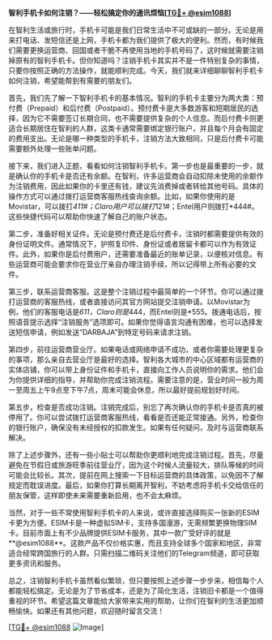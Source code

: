**智利手机卡如何注销？——轻松搞定你的通讯烦恼[[TG💪+ @esim1088](https://t.me/s/esim1088)]**

在智利生活或旅行时，手机卡可能是我们日常生活中不可或缺的一部分。无论是用来打电话、发短信还是上网，手机卡都为我们提供了极大的便利。然而，有时候我们需要更换运营商、回国或者干脆不再使用当地的手机号码了，这时候就需要注销掉原有的智利手机卡。但你知道吗？注销手机卡其实并不是一件特别复杂的事情，只要你按照正确的方法操作，就能顺利完成。今天，我们就来详细聊聊智利手机卡如何注销，希望能帮到有需要的朋友们。

首先，我们先了解一下智利手机卡的基本情况。智利的手机卡主要分为两大类：预付费（Prepaid）和后付费（Postpaid）。预付费卡是大多数游客和短期居民的选择，因为它不需要签订长期合同，也不需要提供复杂的个人信息。而后付费卡则更适合长期居住在智利的人群，这类卡通常需要绑定银行账户，并且每个月会有固定的费用支出。无论是哪一种类型的手机卡，注销方法大致相同，只是后付费卡可能需要额外处理一些账单问题。

接下来，我们进入正题，看看如何注销智利手机卡。第一步也是最重要的一步，就是确认你的手机卡是否还有余额。在智利，许多运营商会自动扣除未使用的余额作为注销费用，因此如果你的卡里还有钱，建议先消费掉或者转给其他号码。具体的操作方式可以通过拨打运营商客服热线查询余额。比如，如果你使用的是Movistar，可以拨打*411#；Claro用户可以拨打*121#；Entel用户则拨打*444#。这些快捷代码可以帮助你快速了解自己的账户状态。

第二步，准备好相关证件。无论是预付费还是后付费卡，注销时都需要提供有效的身份证明文件。通常情况下，护照复印件、身份证或者居留卡都可以作为有效证件。此外，如果你是后付费用户，还需要准备最近的账单记录，以便核对信息。有些运营商可能会要求你在营业厅亲自办理注销手续，所以记得带上所有必要的文件。

第三步，联系运营商客服。这是整个注销过程中最简单的一个环节。你可以通过拨打运营商的客服热线，或者直接访问其官方网站提交注销申请。以Movistar为例，他们的客服电话是*611，Claro则是*444，而Entel则是*555。拨通电话后，按照语音提示选择“注销服务”选项即可。如果你觉得语言沟通有困难，也可以选择发送短信申请，例如发送“DARBAJA”到特定号码来请求注销。

第四步，前往运营商营业厅。如果电话或网络申请不成功，或者你需要处理更复杂的事项，那么亲自去营业厅是最好的选择。智利各大城市的中心区域都有运营商的实体店铺，你可以带上身份证件和手机卡，直接向工作人员说明你的需求。他们会为你提供详细的指导，并帮助你完成注销流程。需要注意的是，营业时间一般为周一至周五上午9点至下午7点，周末可能会休息，所以最好提前规划好时间。

第五步，检查是否成功注销。注销完成后，别忘了再次确认你的手机卡是否真的被停用了。你可以尝试拨打运营商客服热线，看看是否还能正常接通。另外，检查你的银行账户，确保没有未经授权的扣款发生。如果有任何疑问，及时与运营商联系解决。

除了上述步骤外，还有一些小贴士可以帮助你更顺利地完成注销过程。首先，尽量避免在节假日或旅游旺季前往营业厅，因为这个时候人流量较大，排队等候的时间可能会比较长。其次，提前在网上搜索一下目标运营商的具体政策，以免因不了解规定而耽误进度。最后，如果你打算长期离开智利，不妨考虑将手机卡交给信任的朋友保管，这样即使未来需要重新启用，也不会太麻烦。

当然，对于一些不常使用智利手机卡的人来说，或许直接选择购买一张新的ESIM卡更为方便。ESIM卡是一种虚拟SIM卡，支持多国漫游，无需频繁更换物理SIM卡。目前市面上有不少品牌提供ESIM卡服务，其中一款广受好评的就是**@esim1088**。这款产品不仅价格实惠，而且支持全球多个国家和地区，非常适合经常跨国旅行的人群。只需扫描二维码关注他们的Telegram频道，即可获取更多资讯和服务。

总之，注销智利手机卡虽然看似繁琐，但只要按照上述步骤一步步来，相信每个人都能轻松搞定。无论是为了节省成本，还是为了简化生活，注销旧卡都是一个值得重视的环节。希望这篇文章能给大家带来实用的帮助，让你们在智利的生活更加顺畅愉快。如果还有其他问题，欢迎随时留言交流！

[[TG💪+ @esim1088](https://t.me/s/esim1088) ![Image](https://i.postimg.cc/4NQfJmqS/Snipaste-2025-05-13-00-14-12.png)]